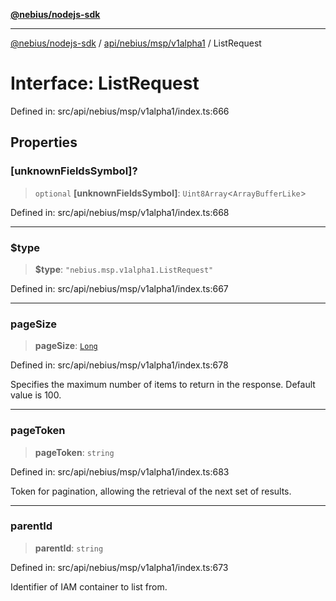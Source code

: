 [**@nebius/nodejs-sdk**](../../../../../README.md)

***

[@nebius/nodejs-sdk](../../../../../README.md) / [api/nebius/msp/v1alpha1](../README.md) / ListRequest

# Interface: ListRequest

Defined in: src/api/nebius/msp/v1alpha1/index.ts:666

## Properties

### \[unknownFieldsSymbol\]?

> `optional` **\[unknownFieldsSymbol\]**: `Uint8Array`\<`ArrayBufferLike`\>

Defined in: src/api/nebius/msp/v1alpha1/index.ts:668

***

### $type

> **$type**: `"nebius.msp.v1alpha1.ListRequest"`

Defined in: src/api/nebius/msp/v1alpha1/index.ts:667

***

### pageSize

> **pageSize**: [`Long`](../../../../../runtime/protos/core/classes/Long.md)

Defined in: src/api/nebius/msp/v1alpha1/index.ts:678

Specifies the maximum number of items to return in the response. Default value is 100.

***

### pageToken

> **pageToken**: `string`

Defined in: src/api/nebius/msp/v1alpha1/index.ts:683

Token for pagination, allowing the retrieval of the next set of results.

***

### parentId

> **parentId**: `string`

Defined in: src/api/nebius/msp/v1alpha1/index.ts:673

Identifier of IAM container to list from.

